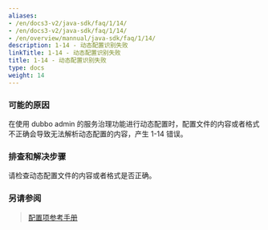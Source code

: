 ```yaml
---
aliases:
- /en/docs3-v2/java-sdk/faq/1/14/
- /en/docs3-v2/java-sdk/faq/1/14/
- /en/overview/mannual/java-sdk/faq/1/14/
description: 1-14 - 动态配置识别失败
linkTitle: 1-14 - 动态配置识别失败
title: 1-14 - 动态配置识别失败
type: docs
weight: 14
---
```







### 可能的原因
 在使用 dubbo admin 的服务治理功能进行动态配置时，配置文件的内容或者格式不正确会导致无法解析动态配置的内容，产生 1-14 错误。
### 排查和解决步骤
 请检查动态配置文件的内容或者格式是否正确。


### 另请参阅
> [配置项参考手册](/en/overview/mannual/java-sdk/reference-manual/config/properties/)
